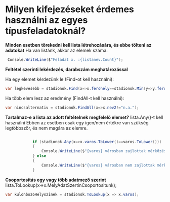 ﻿# Milyen kifejezéseket érdemes használni az egyes típusfeladatoknál?

**Minden esetben törekedni kell lista létrehozására, és ebbe tölteni az adatokat**
Ha van listánk, akkor az elemek száma:
```C#
 Console.WriteLine($"Feladat x. :{listanev.Count}");
```

**Feltétel szerinti lekérdezés, darabszám meghatározással**

Ha egy elemet kérdezünk le (Find-ot kell használni):
```C#
var legkevesebb = stadionok.Find(x=>x.ferohely==stadionok.Min(y=>y.ferohely));
```

Ha több elem lesz az eredmény (FindAll-t kell használni):
```C#
var nincsalternativ = stadionok.FindAll(x=>x.nev2!="n.a.");
```

**Tartalmaz-e a lista az adott feltételnek megfelelő elemet?**
lista.Any()-t kell használni
Ebben az esetben csak egy igen/nem értékre van szükség legtöbbször, és nem magára az elemre.
```C#

            if (stadionok.Any(x=>x.varos.ToLower()==varos.ToLower()))
            {
                Console.WriteLine($"{varos} városban zajlottak mérkőzések!");
            } else
            {
                Console.WriteLine($"{varos} városban nem zajlottak mérkőzések!");
            }
```
**Csoportosítás egy vagy több adatmező szerint**
lista.ToLookup(x=>x.MelyAdatSzertinCsoportositunk);
```C#
var kulonbozoHelyszinek = stadionok.ToLookup(x => x.varos);
```

